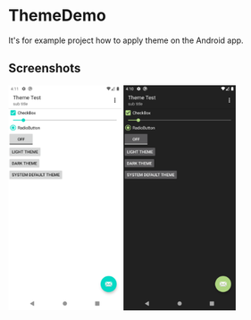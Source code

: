 # ThemeDemo
It's for example project how to apply theme on the Android app.

## Screenshots
<img src="https://github.com/mcsong/ThemeDemo/blob/master/screenshots/light.png" width="40%" height="40%" />
<img src="https://github.com/mcsong/ThemeDemo/blob/master/screenshots/dark.png" width="40%" height="40%" />

